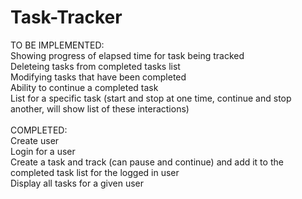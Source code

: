 # Task-Tracker

TO BE IMPLEMENTED:\
Showing progress of elapsed time for task being tracked\
Deleteing tasks from completed tasks list\
Modifying tasks that have been completed\
Ability to continue a completed task\
List for a specific task (start and stop at one time, continue and stop another, will show list of these interactions)\
\
COMPLETED:\
Create user\
Login for a user\
Create a task and track (can pause and continue) and add it to the completed task list for the logged in user\
Display all tasks for a given user
